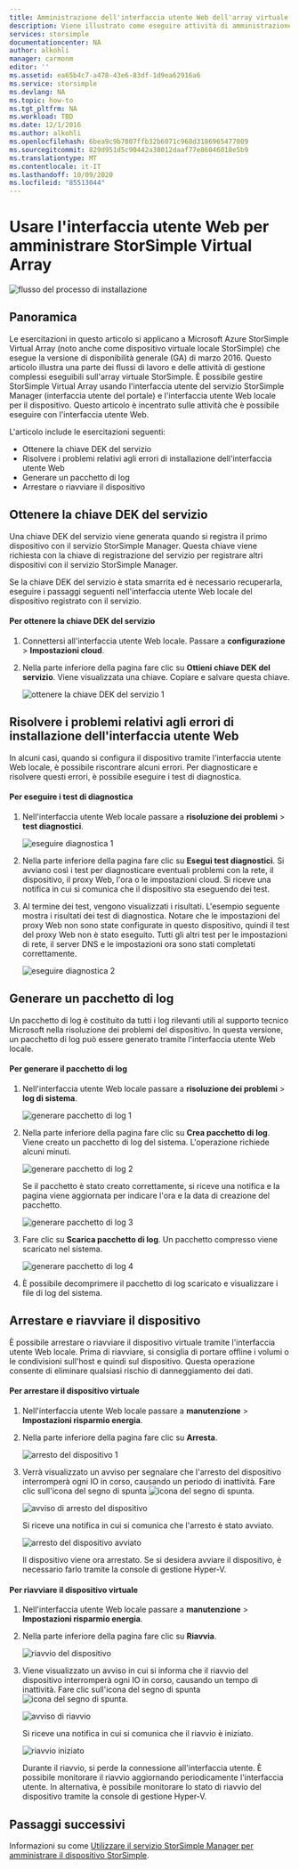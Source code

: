 ```yaml
---
title: Amministrazione dell'interfaccia utente Web dell'array virtuale StorSimple | Microsoft Docs
description: Viene illustrato come eseguire attività di amministrazione di base del dispositivo tramite l'interfaccia utente Web dell'array virtuale StorSimple.
services: storsimple
documentationcenter: NA
author: alkohli
manager: carmonm
editor: ''
ms.assetid: ea65b4c7-a478-43e6-83df-1d9ea62916a6
ms.service: storsimple
ms.devlang: NA
ms.topic: how-to
ms.tgt_pltfrm: NA
ms.workload: TBD
ms.date: 12/1/2016
ms.author: alkohli
ms.openlocfilehash: 6bea9c9b7807ffb32b6071c968d3186965477009
ms.sourcegitcommit: 829d951d5c90442a38012daaf77e86046018e5b9
ms.translationtype: MT
ms.contentlocale: it-IT
ms.lasthandoff: 10/09/2020
ms.locfileid: "85513044"
---
```

# <a name="use-the-web-ui-to-administer-your-storsimple-virtual-array"></a>Usare l'interfaccia utente Web per amministrare StorSimple Virtual Array
![flusso del processo di installazione](./media/storsimple-ova-web-ui-admin/manage4.png)

## <a name="overview"></a>Panoramica
Le esercitazioni in questo articolo si applicano a Microsoft Azure StorSimple Virtual Array (noto anche come dispositivo virtuale locale StorSimple) che esegue la versione di disponibilità generale (GA) di marzo 2016. Questo articolo illustra una parte dei flussi di lavoro e delle attività di gestione complessi eseguibili sull'array virtuale StorSimple. È possibile gestire StorSimple Virtual Array usando l'interfaccia utente del servizio StorSimple Manager (interfaccia utente del portale) e l'interfaccia utente Web locale per il dispositivo. Questo articolo è incentrato sulle attività che è possibile eseguire con l'interfaccia utente Web.

L'articolo include le esercitazioni seguenti:

* Ottenere la chiave DEK del servizio
* Risolvere i problemi relativi agli errori di installazione dell'interfaccia utente Web
* Generare un pacchetto di log
* Arrestare o riavviare il dispositivo

## <a name="get-the-service-data-encryption-key"></a>Ottenere la chiave DEK del servizio
Una chiave DEK del servizio viene generata quando si registra il primo dispositivo con il servizio StorSimple Manager. Questa chiave viene richiesta con la chiave di registrazione del servizio per registrare altri dispositivi con il servizio StorSimple Manager.

Se la chiave DEK del servizio è stata smarrita ed è necessario recuperarla, eseguire i passaggi seguenti nell'interfaccia utente Web locale del dispositivo registrato con il servizio.

#### <a name="to-get-the-service-data-encryption-key"></a>Per ottenere la chiave DEK del servizio
1. Connettersi all'interfaccia utente Web locale. Passare a **configurazione**  >  **Impostazioni cloud**.
2. Nella parte inferiore della pagina fare clic su **Ottieni chiave DEK del servizio**. Viene visualizzata una chiave. Copiare e salvare questa chiave.
   
    ![ottenere la chiave DEK del servizio 1](./media/storsimple-ova-web-ui-admin/image27.png)

## <a name="troubleshoot-web-ui-setup-errors"></a>Risolvere i problemi relativi agli errori di installazione dell'interfaccia utente Web
In alcuni casi, quando si configura il dispositivo tramite l'interfaccia utente Web locale, è possibile riscontrare alcuni errori. Per diagnosticare e risolvere questi errori, è possibile eseguire i test di diagnostica.

#### <a name="to-run-the-diagnostic-tests"></a>Per eseguire i test di diagnostica
1. Nell'interfaccia utente Web locale passare a **risoluzione dei problemi**  >  **test diagnostici**.
   
    ![eseguire diagnostica 1](./media/storsimple-ova-web-ui-admin/image29.png)
2. Nella parte inferiore della pagina fare clic su **Esegui test diagnostici**. Si avviano così i test per diagnosticare eventuali problemi con la rete, il dispositivo, il proxy Web, l'ora o le impostazioni cloud. Si riceve una notifica in cui si comunica che il dispositivo sta eseguendo dei test.
3. Al termine dei test, vengono visualizzati i risultati. L'esempio seguente mostra i risultati dei test di diagnostica. Notare che le impostazioni del proxy Web non sono state configurate in questo dispositivo, quindi il test del proxy Web non è stato eseguito. Tutti gli altri test per le impostazioni di rete, il server DNS e le impostazioni ora sono stati completati correttamente.
   
    ![eseguire diagnostica 2](./media/storsimple-ova-web-ui-admin/image30.png)

## <a name="generate-a-log-package"></a>Generare un pacchetto di log
Un pacchetto di log è costituito da tutti i log rilevanti utili al supporto tecnico Microsoft nella risoluzione dei problemi del dispositivo. In questa versione, un pacchetto di log può essere generato tramite l'interfaccia utente Web locale.

#### <a name="to-generate-the-log-package"></a>Per generare il pacchetto di log
1. Nell'interfaccia utente Web locale passare a **risoluzione dei problemi**  >  **log di sistema**.
   
    ![generare pacchetto di log 1](./media/storsimple-ova-web-ui-admin/image31.png)
2. Nella parte inferiore della pagina fare clic su **Crea pacchetto di log**. Viene creato un pacchetto di log del sistema. L'operazione richiede alcuni minuti.
   
    ![generare pacchetto di log 2](./media/storsimple-ova-web-ui-admin/image32.png)
   
    Se il pacchetto è stato creato correttamente, si riceve una notifica e la pagina viene aggiornata per indicare l'ora e la data di creazione del pacchetto.
   
    ![generare pacchetto di log 3](./media/storsimple-ova-web-ui-admin/image33.png)
3. Fare clic su **Scarica pacchetto di log**. Un pacchetto compresso viene scaricato nel sistema.
   
    ![generare pacchetto di log 4](./media/storsimple-ova-web-ui-admin/image34.png)
4. È possibile decomprimere il pacchetto di log scaricato e visualizzare i file di log del sistema.

## <a name="shut-down-and-restart-your-device"></a>Arrestare e riavviare il dispositivo
È possibile arrestare o riavviare il dispositivo virtuale tramite l'interfaccia utente Web locale. Prima di riavviare, si consiglia di portare offline i volumi o le condivisioni sull'host e quindi sul dispositivo. Questa operazione consente di eliminare qualsiasi  rischio di danneggiamento dei dati. 

#### <a name="to-shut-down-your-virtual-device"></a>Per arrestare il dispositivo virtuale
1. Nell'interfaccia utente Web locale passare a **manutenzione**  >  **Impostazioni risparmio energia**.
2. Nella parte inferiore della pagina fare clic su **Arresta**.
   
    ![arresto del dispositivo 1](./media/storsimple-ova-web-ui-admin/image36.png)
3. Verrà visualizzato un avviso per segnalare che l'arresto del dispositivo interromperà ogni IO in corso, causando un periodo di inattività. Fare clic sull'icona del segno di spunta  ![icona del segno di spunta](./media/storsimple-ova-web-ui-admin/image3.png).
   
    ![avviso di arresto del dispositivo](./media/storsimple-ova-web-ui-admin/image37.png)
   
    Si riceve una notifica in cui si comunica che l'arresto è stato avviato.
   
    ![arresto del dispositivo avviato](./media/storsimple-ova-web-ui-admin/image38.png)
   
    Il dispositivo viene ora arrestato. Se si desidera avviare il dispositivo, è necessario farlo tramite la console di gestione Hyper-V.

#### <a name="to-restart-your-virtual-device"></a>Per riavviare il dispositivo virtuale
1. Nell'interfaccia utente Web locale passare a **manutenzione**  >  **Impostazioni risparmio energia**.
2. Nella parte inferiore della pagina fare clic su **Riavvia**.
   
    ![riavvio del dispositivo](./media/storsimple-ova-web-ui-admin/image36.png)
3. Viene visualizzato un avviso in cui si informa che il riavvio del dispositivo interromperà ogni IO in corso, causando un tempo di inattività. Fare clic sull'icona del segno di spunta  ![icona del segno di spunta](./media/storsimple-ova-web-ui-admin/image3.png).
   
    ![avviso di riavvio](./media/storsimple-ova-web-ui-admin/image37.png)
   
    Si riceve una notifica in cui si comunica che il riavvio è iniziato.
   
    ![riavvio iniziato](./media/storsimple-ova-web-ui-admin/image39.png)
   
    Durante il riavvio, si perde la connessione all'interfaccia utente. È possibile monitorare il riavvio aggiornando periodicamente l'interfaccia utente. In alternativa, è possibile monitorare lo stato di riavvio del dispositivo tramite la console di gestione Hyper-V.

## <a name="next-steps"></a>Passaggi successivi
Informazioni su come [Utilizzare il servizio StorSimple Manager per amministrare il dispositivo StorSimple](storsimple-virtual-array-manager-service-administration.md).

